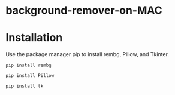 # background-remover-on-MAC

# Installation
Use the package manager pip to install rembg, Pillow, and Tkinter.
```
pip install rembg
```
```
pip install Pillow
```
```
pip install tk
```
